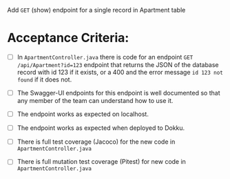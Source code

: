  Add `GET` (show) endpoint for a single record in Apartment table

# Acceptance Criteria:

- [ ] In `ApartmentController.java` there is code for an 
      endpoint `GET /api/Apartment?id=123` endpoint 
      that returns the JSON of the database record with id 123 if it
      exists, or a 400 and the error message `id 123 not found` if it
      does not.
- [ ] The Swagger-UI endpoints for this endpoint is well documented
      so that any member of the team can understand how to use it.
- [ ] The endpoint works as expected on localhost.
- [ ] The endpoint works as expected when deployed to Dokku.
- [ ] There is full test coverage (Jacoco) for the new code in 
      `ApartmentController.java`
- [ ] There is full mutation test coverage (Pitest) for new code in
      `ApartmentController.java`


